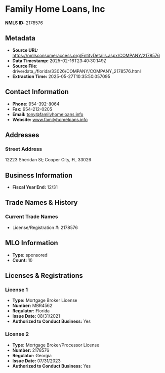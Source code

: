 # Family Home Loans, Inc

**NMLS ID:** 2178576

## Metadata
- **Source URL:** https://nmlsconsumeraccess.org/EntityDetails.aspx/COMPANY/2178576
- **Data Timestamp:** 2025-02-16T23:40:30.149Z
- **Source File:** drive/data_/florida/33026/COMPANY/COMPANY_2178576.html
- **Extraction Time:** 2025-05-27T10:35:50.057095

## Contact Information
- **Phone:** 954-392-8064
- **Fax:** 954-212-0205
- **Email:** tony@familyhomeloans.info
- **Website:** www.familyhomeloans.info

## Addresses
### Street Address
12223 Sheridan St; Cooper City, FL 33026

## Business Information
- **Fiscal Year End:** 12/31

## Trade Names & History
### Current Trade Names
- License/Registration #: 2178576

## MLO Information
- **Type:** sponsored
- **Count:** 10

## Licenses & Registrations

### License 1
- **Type:** Mortgage Broker License
- **Number:** MBR4562
- **Regulator:** Florida
- **Issue Date:** 08/31/2021
- **Authorized to Conduct Business:** Yes

### License 2
- **Type:** Mortgage Broker/Processor License
- **Number:** 2178576
- **Regulator:** Georgia
- **Issue Date:** 07/31/2023
- **Authorized to Conduct Business:** Yes
